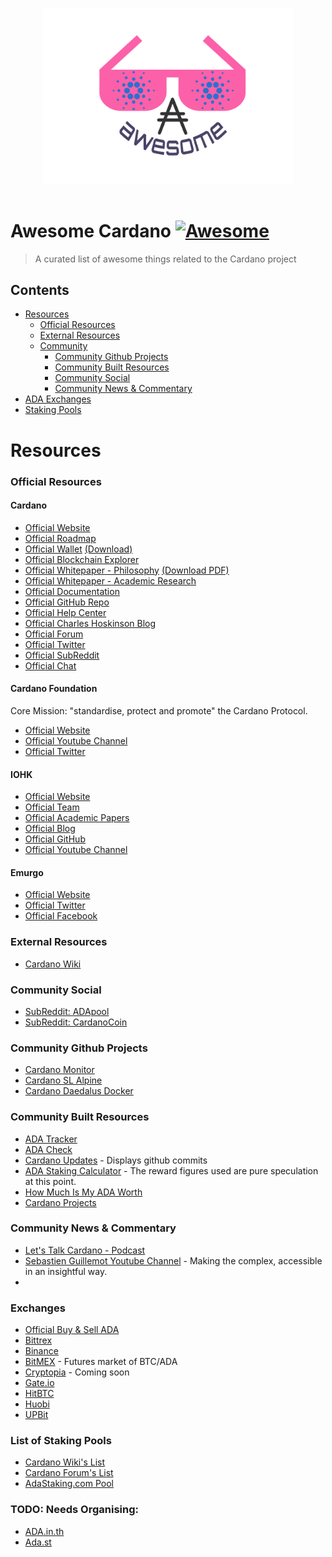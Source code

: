 <p align="center">
  <br>
  <img width="400" src="./awesome-cardano-logo-no-umbrella.svg" alt="logo of awesome-cardano repository">
  <br>
  <br>
</p>

# Awesome Cardano [![Awesome](https://awesome.re/badge.svg)](https://awesome.re)

> A curated list of awesome things related to the Cardano project

## Contents

- [Resources](#resources)
    - [Official Resources](#official-resources)
    - [External Resources](#external-resources)
    - [Community](#community)
        - [Community Github Projects](#community-github-projects)
        - [Community Built Resources](#community-built-resources)
        - [Community Social](#community-social)
        - [Community News & Commentary](#community-news-&-commentary)
- [ADA Exchanges](#exchanges)
- [Staking Pools](#list-of-staking-pools)

# Resources

### Official Resources

#### Cardano
- [Official Website](https://www.cardano.org/)
- [Official Roadmap](https://cardanoroadmap.com/)
- [Official Wallet](https://daedaluswallet.io/) [(Download)](https://daedaluswallet.io/#download)
- [Official Blockchain Explorer](https://cardanoexplorer.com/)
- [Official Whitepaper - Philosophy](https://whycardano.com/) [(Download PDF)](https://whycardano.com/assets/WhyCardanoEN.pdf)
- [Official Whitepaper - Academic Research](https://www.cardanohub.org/en/academic-papers/)
- [Official Documentation](https://cardanodocs.com/)
- [Official GitHub Repo](https://github.com/input-output-hk/cardano-sl)
- [Official Help Center](https://help.cardano.org/)
- [Official Charles Hoskinson Blog](https://hoskinsoncharles.blogspot.com)
- [Official Forum](https://forum.cardano.org/)
- [Official Twitter](https://twitter.com/cardanocom/)
- [Official SubReddit](https://www.reddit.com/r/cardano/)
- [Official Chat](https://chat.cardano.org/)

#### Cardano Foundation
Core Mission: "standardise, protect and promote" the Cardano Protocol.
- [Official Website](https://cardanofoundation.org/)
- [Official Youtube Channel](https://www.youtube.com/channel/UCbQ9vGfezru1YRI1zDCtTGg)
- [Official Twitter](https://twitter.com/CardanoStiftung)

#### IOHK
- [Official Website](https://iohk.io/)
- [Official Team](https://iohk.io/team/)
- [Official Academic Papers](https://iohk.io/research/papers/)
- [Official Blog](https://iohk.io/blog/)
- [Official GitHub](https://github.com/input-output-hk/)
- [Official Youtube Channel](https://www.youtube.com/channel/UCBJ0p9aCW-W82TwNM-z3V2w)

#### Emurgo
- [Official Website](https://emurgo.io/)
- [Official Twitter](https://twitter.com/emurgo_io)
- [Official Facebook](https://www.facebook.com/emurgo.io/)

### External Resources
- [Cardano Wiki](https://cardanowiki.info)

### Community Social
- [SubReddit: ADApool](https://www.reddit.com/r/ADApool/)
- [SubReddit: CardanoCoin](https://www.reddit.com/r/CardanoCoin/)

### Community Github Projects
- [Cardano Monitor](https://github.com/Quantumplation/cardano-monitor)
- [Cardano SL Alpine](https://github.com/sharkspeed/cardano-sl-alpine)
- [Cardano Daedalus Docker](https://github.com/hcvst/cardano-daedalus-docker)

### Community Built Resources
- [ADA Tracker](https://adatracker.com/)
- [ADA Check](https://adacheck.io/)
- [Cardano Updates](https://cardanoupdates.com/) - Displays github commits
- [ADA Staking Calculator](http://ada-calc.herokuapp.com) - The reward figures used are pure speculation at this point.
- [How Much Is My ADA Worth](https://howmuchismyadaworth.com/)
- [Cardano Projects](https://cardanoprojects.com)

### Community News & Commentary
- [Let's Talk Cardano - Podcast](https://itunes.apple.com/us/podcast/lets-talk-cardano/id1329422620?mt=2)
- [Sebastien Guillemot Youtube Channel](https://www.youtube.com/channel/UCdMyiIdAqr6lVX7tTCfhHFA) - Making the complex, accessible in an insightful way.
- [](https://m.ada.st/about)

### Exchanges
- [Official Buy & Sell ADA](https://www.cardano.org/en/buy-sell-ada/)
- [Bittrex](https://bittrex.com/)
- [Binance](https://www.binance.com/)
- [BitMEX](https://www.bitmex.com/) - Futures market of BTC/ADA
- [Cryptopia](https://www.cryptopia.co.nz/) - Coming soon
- [Gate.io](https://gate.io)
- [HitBTC](https://hitbtc.com/)
- [Huobi](https://www.huobi.pro/)
- [UPBit](https://upbit.com/)

### List of Staking Pools
- [Cardano Wiki's List](https://cardanowiki.info/wiki/List_of_staking_pools)
- [Cardano Forum's List](https://forum.cardano.org/t/list-of-cardano-ada-staking-pools/7595)
- [AdaStaking.com Pool](https://adastaking.com/)

### TODO: Needs Organising:
- [ADA.in.th](https://sites.google.com/view/ada-in-th/home)
- [Ada.st](https://www.ada.st/)
